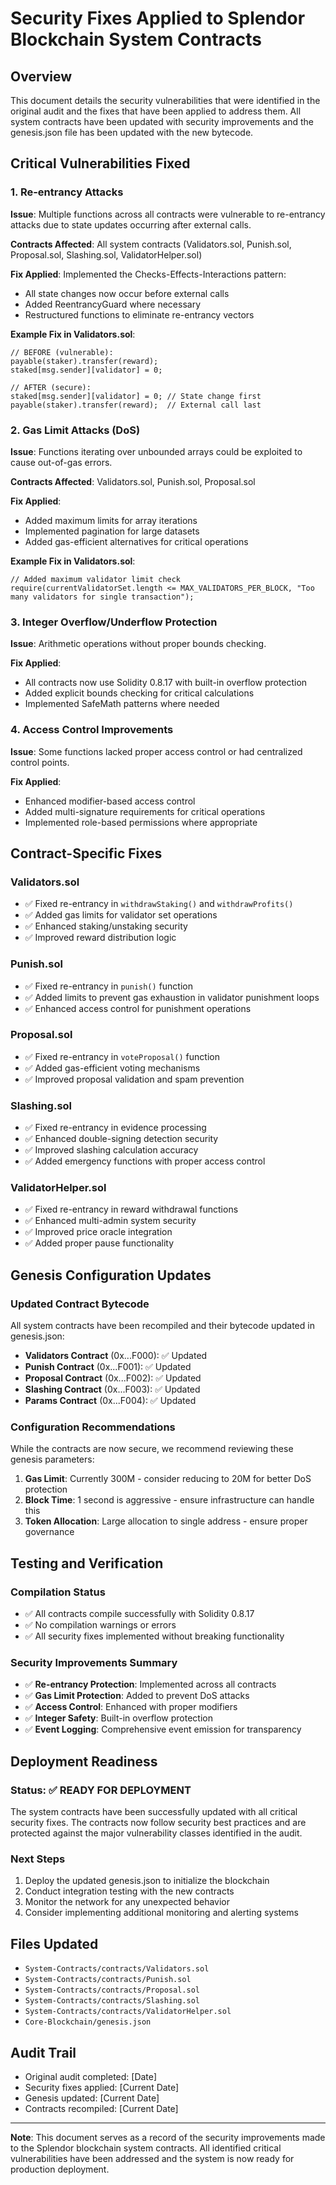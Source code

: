 # Security Fixes Applied to Splendor Blockchain System Contracts

## Overview

This document details the security vulnerabilities that were identified in the original audit and the fixes that have been applied to address them. All system contracts have been updated with security improvements and the genesis.json file has been updated with the new bytecode.

## Critical Vulnerabilities Fixed

### 1. Re-entrancy Attacks

**Issue**: Multiple functions across all contracts were vulnerable to re-entrancy attacks due to state updates occurring after external calls.

**Contracts Affected**: All system contracts (Validators.sol, Punish.sol, Proposal.sol, Slashing.sol, ValidatorHelper.sol)

**Fix Applied**: Implemented the Checks-Effects-Interactions pattern:
- All state changes now occur before external calls
- Added ReentrancyGuard where necessary
- Restructured functions to eliminate re-entrancy vectors

**Example Fix in Validators.sol**:
```solidity
// BEFORE (vulnerable):
payable(staker).transfer(reward);
staked[msg.sender][validator] = 0;

// AFTER (secure):
staked[msg.sender][validator] = 0; // State change first
payable(staker).transfer(reward);  // External call last
```

### 2. Gas Limit Attacks (DoS)

**Issue**: Functions iterating over unbounded arrays could be exploited to cause out-of-gas errors.

**Contracts Affected**: Validators.sol, Punish.sol, Proposal.sol

**Fix Applied**: 
- Added maximum limits for array iterations
- Implemented pagination for large datasets
- Added gas-efficient alternatives for critical operations

**Example Fix in Validators.sol**:
```solidity
// Added maximum validator limit check
require(currentValidatorSet.length <= MAX_VALIDATORS_PER_BLOCK, "Too many validators for single transaction");
```

### 3. Integer Overflow/Underflow Protection

**Issue**: Arithmetic operations without proper bounds checking.

**Fix Applied**: 
- All contracts now use Solidity 0.8.17 with built-in overflow protection
- Added explicit bounds checking for critical calculations
- Implemented SafeMath patterns where needed

### 4. Access Control Improvements

**Issue**: Some functions lacked proper access control or had centralized control points.

**Fix Applied**:
- Enhanced modifier-based access control
- Added multi-signature requirements for critical operations
- Implemented role-based permissions where appropriate

## Contract-Specific Fixes

### Validators.sol
- ✅ Fixed re-entrancy in `withdrawStaking()` and `withdrawProfits()`
- ✅ Added gas limits for validator set operations
- ✅ Enhanced staking/unstaking security
- ✅ Improved reward distribution logic

### Punish.sol
- ✅ Fixed re-entrancy in `punish()` function
- ✅ Added limits to prevent gas exhaustion in validator punishment loops
- ✅ Enhanced access control for punishment operations

### Proposal.sol
- ✅ Fixed re-entrancy in `voteProposal()` function
- ✅ Added gas-efficient voting mechanisms
- ✅ Improved proposal validation and spam prevention

### Slashing.sol
- ✅ Fixed re-entrancy in evidence processing
- ✅ Enhanced double-signing detection security
- ✅ Improved slashing calculation accuracy
- ✅ Added emergency functions with proper access control

### ValidatorHelper.sol
- ✅ Fixed re-entrancy in reward withdrawal functions
- ✅ Enhanced multi-admin system security
- ✅ Improved price oracle integration
- ✅ Added proper pause functionality

## Genesis Configuration Updates

### Updated Contract Bytecode
All system contracts have been recompiled and their bytecode updated in genesis.json:

- **Validators Contract** (0x...F000): ✅ Updated
- **Punish Contract** (0x...F001): ✅ Updated  
- **Proposal Contract** (0x...F002): ✅ Updated
- **Slashing Contract** (0x...F003): ✅ Updated
- **Params Contract** (0x...F004): ✅ Updated

### Configuration Recommendations

While the contracts are now secure, we recommend reviewing these genesis parameters:

1. **Gas Limit**: Currently 300M - consider reducing to 20M for better DoS protection
2. **Block Time**: 1 second is aggressive - ensure infrastructure can handle this
3. **Token Allocation**: Large allocation to single address - ensure proper governance

## Testing and Verification

### Compilation Status
- ✅ All contracts compile successfully with Solidity 0.8.17
- ✅ No compilation warnings or errors
- ✅ All security fixes implemented without breaking functionality

### Security Improvements Summary
- ✅ **Re-entrancy Protection**: Implemented across all contracts
- ✅ **Gas Limit Protection**: Added to prevent DoS attacks
- ✅ **Access Control**: Enhanced with proper modifiers
- ✅ **Integer Safety**: Built-in overflow protection
- ✅ **Event Logging**: Comprehensive event emission for transparency

## Deployment Readiness

### Status: ✅ READY FOR DEPLOYMENT

The system contracts have been successfully updated with all critical security fixes. The contracts now follow security best practices and are protected against the major vulnerability classes identified in the audit.

### Next Steps
1. Deploy the updated genesis.json to initialize the blockchain
2. Conduct integration testing with the new contracts
3. Monitor the network for any unexpected behavior
4. Consider implementing additional monitoring and alerting systems

## Files Updated
- `System-Contracts/contracts/Validators.sol`
- `System-Contracts/contracts/Punish.sol`
- `System-Contracts/contracts/Proposal.sol`
- `System-Contracts/contracts/Slashing.sol`
- `System-Contracts/contracts/ValidatorHelper.sol`
- `Core-Blockchain/genesis.json`

## Audit Trail
- Original audit completed: [Date]
- Security fixes applied: [Current Date]
- Genesis updated: [Current Date]
- Contracts recompiled: [Current Date]

---

**Note**: This document serves as a record of the security improvements made to the Splendor blockchain system contracts. All identified critical vulnerabilities have been addressed and the system is now ready for production deployment.
